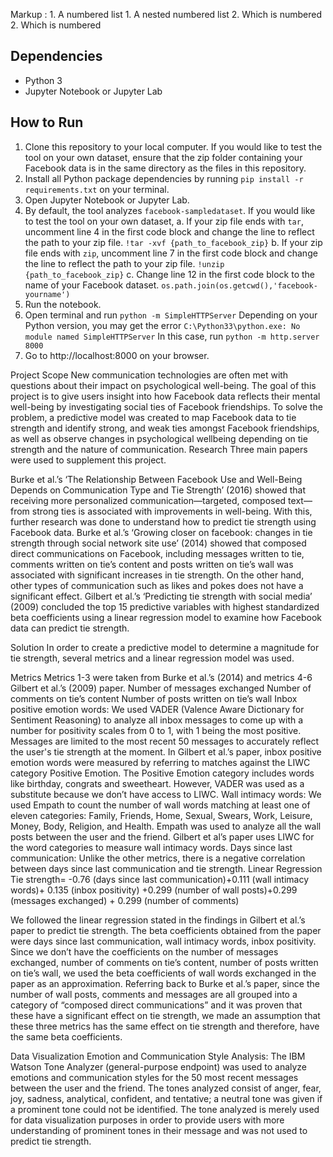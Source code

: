 Markup : 1. A numbered list
              1. A nested numbered list
              2. Which is numbered
          2. Which is numbered
## Dependencies
- Python 3
- Jupyter Notebook or Jupyter Lab

## How to Run
1. Clone this repository to your local computer. If you would like to test the tool on your own dataset, ensure that the zip folder containing your Facebook data is in the same directory as the files in this repository. 
2. Install all Python package dependencies by running `pip install -r requirements.txt` on your terminal. 
3. Open Jupyter Notebook or Jupyter Lab.
4. By default, the tool analyzes `facebook-sampledataset`. If you would like to test the tool on your own dataset,
        a. If your zip file ends with `tar`, uncomment line 4 in the first code block and change the line to reflect the path to your zip file. 
`!tar -xvf {path_to_facebook_zip}`
        b. If your zip file ends with `zip`, uncomment line 7 in the first code block and change the line to reflect the path to your zip file. 
`!unzip {path_to_facebook_zip}`
        c. Change line 12 in the first code block to the name of your Facebook dataset. `os.path.join(os.getcwd(),'facebook-yourname')`
5. Run the notebook. 
6. Open terminal and run 
`python -m SimpleHTTPServer`
Depending on your Python version, you may get the error 
`C:\Python33\python.exe: No module named SimpleHTTPServer`
In this case, run
`python -m http.server 8000`
7. Go to http://localhost:8000 on your browser.



Project Scope
New communication technologies are often met with questions about their impact on psychological well-being. The goal of this project is to give users insight into how Facebook data reflects their mental well-being by investigating social ties of Facebook friendships. To solve the problem, a predictive model was created to map Facebook data to tie strength and identify strong, and weak ties amongst Facebook friendships, as well as observe changes in psychological wellbeing depending on tie strength and the nature of communication.
Research
Three main papers were used to supplement this project. 


Burke et al.’s ‘The Relationship Between Facebook Use and Well-Being Depends on Communication Type and Tie Strength’ (2016) showed that receiving more personalized communication—targeted, composed text—from strong ties is associated with improvements in well-being. With this, further research was done to understand how to predict tie strength using Facebook data.
Burke et al.’s ‘Growing closer on facebook: changes in tie strength through social network site use’ (2014) showed that composed direct communications on Facebook, including messages written to tie, comments written on tie’s content and posts written on tie’s wall was associated with significant increases in tie strength. On the other hand, other types of communication such as likes and pokes does not have a significant effect.
Gilbert et al.’s ‘Predicting tie strength with social media’ (2009) concluded the top 15 predictive variables with highest standardized beta coefficients using a linear regression model to examine how Facebook data can predict tie strength. 

Solution
In order to create a predictive model to determine a magnitude for tie strength, several metrics and a linear regression model was used.

Metrics
Metrics 1-3 were taken from Burke et al.’s (2014) and metrics 4-6 Gilbert et al.’s (2009) paper. 
Number of messages exchanged 
Number of comments on tie’s content
Number of posts written on tie’s wall
Inbox positive emotion words: We used VADER (Valence Aware Dictionary for Sentiment Reasoning) to analyze all inbox messages to come up with a number for positivity scales from 0 to 1, with 1 being the most positive. Messages are limited to the most recent 50 messages to accurately reflect the user's tie strength at the moment. 
In Gilbert et al.’s paper, inbox positive emotion words were measured by referring to matches against the LIWC category Positive Emotion. The Positive Emotion category includes words like birthday, congrats and sweetheart. However, VADER was used as a substitute because we don’t have access to LIWC.
Wall intimacy words: We used Empath to count the number of wall words matching at least one of eleven categories: Family, Friends, Home, Sexual, Swears, Work, Leisure, Money, Body, Religion, and Health. Empath was used to analyze all the wall posts between the user and the friend.
Gilbert et al’s paper uses LIWC for the word categories to measure wall intimacy words.
Days since last communication: Unlike the other metrics, there is a negative correlation between days since last communication and tie strength.
Linear Regression
Tie strength= -0.76 (days since last communication)+0.111 (wall intimacy words)+
0.135 (inbox positivity) +0.299 (number of wall posts)+0.299 (messages exchanged) +
0.299 (number of comments)

We followed the linear regression stated in the findings in Gilbert et al.’s paper to predict tie strength. The beta coefficients obtained from the paper were days since last communication, wall intimacy words, inbox positivity. Since we don’t have the coefficients on the number of messages exchanged, number of comments on tie’s content, number of posts written on tie’s wall, we used the beta coefficients of wall words exchanged in the paper as an approximation. Referring back to Burke et al.’s  paper, since the number of wall posts, comments and messages are all grouped into a category of “composed direct communications” and it was proven that these have a significant effect on tie strength, we made an assumption that these three metrics has the same effect on tie strength and therefore, have the same beta coefficients.

Data Visualization
Emotion and Communication Style Analysis: The IBM Watson Tone Analyzer (general-purpose endpoint) was used to analyze emotions and communication styles for the 50 most recent messages between the user and the friend. The tones analyzed consist of anger, fear, joy, sadness, analytical, confident, and tentative; a neutral tone was given if a prominent tone could not be identified. The tone analyzed is merely used for data visualization purposes in order to provide users with more understanding of prominent tones in their message and was not used to predict tie strength.

